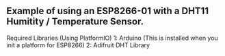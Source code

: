 ## Example of using an ESP8266-01 with a DHT11 Humitity / Temperature Sensor.
Required Libraries (Using PlatformIO)
1: Arduino (This is installed when you init a platform for ESP8266)
2: Adifruit DHT Library

